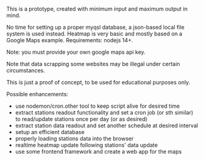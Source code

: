 This is a prototype, created with minimum input and maximum output in mind.

No time for setting up a proper myqsl database, a json-based local file system is used instead.
Heatmap is very basic and mostly based on a Google Maps example.
Requirements: nodejs 14+.

Note: you must provide your own google maps api key.

Note that data scrapping some websites may be illegal under certain circumstances.

This is just a proof of concept, to be used for educational purposes only.

Possible enhancements:
- use nodemon/cron.other tool to keep script alive for desired time
- extract stations readout functionality and set a cron job (or sth similar) to read/update stations once per day (or as desired)
- extract station data readout and set another schedule at desired interval
- setup an efficient database
- properly loading stations data into the browser
- realtime heatmap update following stations' data update
- use some frontend framework and create a web app for the maps